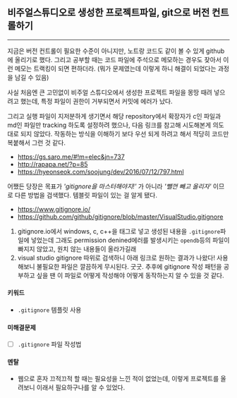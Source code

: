 ## 비주얼스튜디오로 생성한 프로젝트파일, git으로 버전 컨트롤하기
----

지금은 버전 컨트롤이 필요한 수준이 아니지만, 노트랑 코드도 같이 볼 수 있게 github에 올리기로 했다. 그리고 공부할 때는 코드 파일에 주석으로 메모하는 경우도 잦아서 이런 메모는 트랙킹이 되면 편하더라. (뭐가 문제였는데 이렇게 하니 해결이 되었다는 과정을 남길 수 있음)

사실 처음엔 큰 고민없이 비주얼 스튜디오에서 생성한 프로젝트 파일을 몽땅 때려 넣으려고 했는데, 특정 파일이 권한이 거부되면서 커밋에 에러가 났다.

그리고 실행 파일이 지저분하게 생기면서 해당 repository에서 확장자가 c인 파일과 md인 파일만 tracking 하도록 설정하려 했으나, 다음 링크를 참고해 시도해본게 의도대로 되지 않았다. 작동하는 방식을 이해하기 보다 우선 되게 하려고 해서 적당히 코드만 복붙해서 그런 것 같다.
- https://gs.saro.me/#!m=elec&jn=737
- http://rapapa.net/?p=85
- https://hyeonseok.com/soojung/dev/2016/07/12/797.html


어쨌든 당장은 목표가 *'gitignore을 마스터해야지!'* 가 아니라 *'뺄껀 빼고 올리자'* 이므로 다른 방법을 검색했다. 템블릿 파일이 있는 걸 알게 됐다.
- https://www.gitignore.io/
- https://github.com/github/gitignore/blob/master/VisualStudio.gitignore

1) gitignore.io에서 windows, c, c++을 태그로 넣고 생성된 내용을 `.gitignore`파일에 넣었는데 그래도 permission denined에러를 발생시키는 `opendb`등의 파일이 빠지지 않았고, 원치 않는 내용들이 올라가길래
2) visual studio gitignore 따위로 검색하니 아래 링크로 원하는 결과가 나왔다! 사용해보니 불필요한 파일은 깔끔하게 무시된다. 굿굿. 추후에 gitignore 작성 패턴을 공부하고 싶을 땐 이 파일로 어떻게 작성해야 어떻게 동작하는지 알 수 있을 것 같다.


#### 키워드
- `.gitignore` 템플릿 사용

#### 미해결문제
- [ ] `.gitignore` 파일 작성법

#### 멘탈
- 웹으로 혼자 끄적끄적 할 때는 필요성을 느낀 적이 없었는데, 이렇게 프로젝트를 올려보니 이래서 필요하구나를 알 수 있었다.
